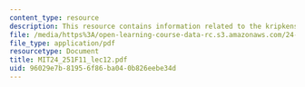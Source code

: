```yaml
---
content_type: resource
description: This resource contains information related to the kripkenstein paradox.
file: /media/https%3A/open-learning-course-data-rc.s3.amazonaws.com/24-251-introduction-to-philosophy-of-language-fall-2011/96029e7b81956f86ba040b826eebe34d_MIT24_251F11_lec12.pdf
file_type: application/pdf
resourcetype: Document
title: MIT24_251F11_lec12.pdf
uid: 96029e7b-8195-6f86-ba04-0b826eebe34d
---
```

